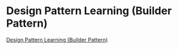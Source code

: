 # Design Pattern Learning (Builder Pattern)
[Design Pattern Learning (Builder Pattern)](https://aiwithcloud.com/2022/09/15/design_pattern_learning_builder_pattern/)